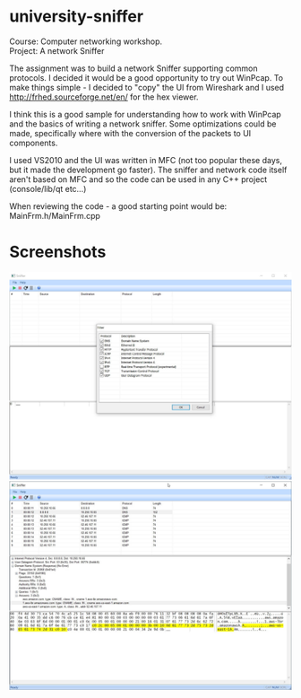 # university-sniffer
Course: Computer networking workshop.  
Project: A network Sniffer

The assignment was to build a network Sniffer supporting common protocols.
I decided it would be a good opportunity to try out WinPcap.
To make things simple - I decided to "copy" the UI from Wireshark and I used 
http://frhed.sourceforge.net/en/ for the hex viewer.

I think this is a good sample for understanding how to work with WinPcap and
the basics of writing a network sniffer.
Some optimizations could be made, specifically where with the conversion of the
packets to UI components.

I used VS2010 and the UI was written in MFC (not too popular these days, but it
made the development go faster).
The sniffer and network code itself aren't based on MFC and so the code can be
used in any C++ project (console/lib/qt etc...)

When reviewing the code - a good starting point would be: MainFrm.h/MainFrm.cpp

# Screenshots

![Protocols](/docs/screenshots/protocol-filter.jpg?raw=true "Protocols")
![DNS and ICMP in action](/docs/screenshots/ping.jpg?raw=true "Ping")
